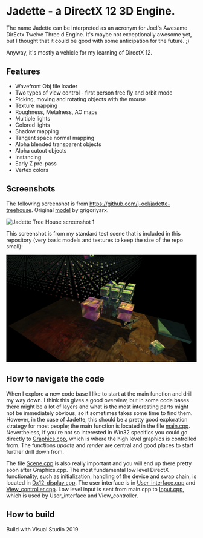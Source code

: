# Jadette - a DirectX 12 3D Engine.

The name Jadette can be interpreted as an acronym for Joel's Awesame DirEctx 
Twelve Three d Engine. It's maybe not exceptionally awesome yet,
but I thought that it could be good with some anticipation for the future. ;)

Anyway, it's mostly a vehicle for my learning of DirectX 12.

## Features

* Wavefront Obj file loader
* Two types of view control - first person free fly and orbit mode
* Picking, moving and rotating objects with the mouse
* Texture mapping
* Roughness, Metalness, AO maps
* Multiple lights
* Colored lights
* Shadow mapping
* Tangent space normal mapping
* Alpha blended transparent objects
* Alpha cutout objects
* Instancing
* Early Z pre-pass
* Vertex colors


## Screenshots

The following screenshot is from https://github.com/j-oel/jadette-treehouse. 
Original [model](https://sketchfab.com/3d-models/tree-house-494788a17a7e4c6d9ea62b43e2730607) by grigoriyarx.

<img src="https://raw.githubusercontent.com/j-oel/jadette-media/master/screenshots/jadette-treehouse1.png" 
width="700" alt="Jadette Tree House screenshot 1">


This screenshot is from my standard test scene that is included in this repository 
(very basic models and textures to keep the size of the repo small):

<img src="https://raw.githubusercontent.com/j-oel/jadette-media/master/screenshots/jadette-standard-scene1.png" 
width="700" alt="Jadette Standard Scene screenshot 1">

## How to navigate the code

When I explore a new code base I like to start at the main function and drill my way down. I think this gives a good overview, but in some code bases there might be a lot of layers and what is the most interesting parts might not be immediately obvious, so it sometimes takes some time to find them. However, in the case of Jadette, this should be a pretty good exploration strategy for most people; the main function is located in the file [main.cpp](https://github.com/j-oel/jadette/blob/master/src/main.cpp). Nevertheless, If you're not so interested in Win32 specifics you could go directly to [Graphics.cpp](https://github.com/j-oel/jadette/blob/master/src/Graphics.cpp), which is where the high level graphics is controlled from. The functions *update* and *render* are central and good places to start further drill down from.

The file [Scene.cpp](https://github.com/j-oel/jadette/blob/master/src/Scene.cpp) is also really important and you will end up there pretty soon after Graphics.cpp. The most fundamental low level DirectX functionality, such as initialization, handling of the device and swap chain, is located in [Dx12_display.cpp](https://github.com/j-oel/jadette/blob/master/src/Dx12_display.cpp). The user interface is in [User_interface.cpp](https://github.com/j-oel/jadette/blob/master/src/User_interface.cpp) and [View_controller.cpp](https://github.com/j-oel/jadette/blob/master/src/View_controller.cpp). Low level input is sent from main.cpp to [Input.cpp](https://github.com/j-oel/jadette/blob/master/src/Input.cpp), which is used by User_interface and View_controller.


## How to build

Build with Visual Studio 2019.
